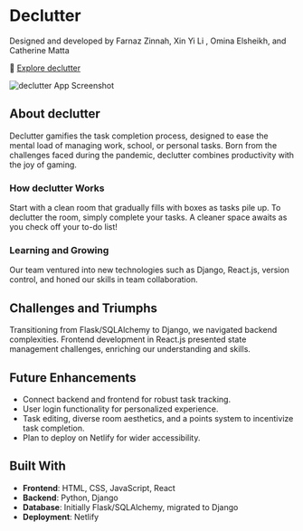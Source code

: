 # Declutter

Designed and developed by Farnaz Zinnah, Xin Yi Li , Omina Elsheikh, and Catherine Matta 

🔗 [Explore declutter](https://de-clutter.netlify.app/)

![declutter App Screenshot]()

## About declutter

Declutter gamifies the task completion process, designed to ease the mental load of managing work, school, or personal tasks. Born from the challenges faced during the pandemic, declutter combines productivity with the joy of gaming.

### How declutter Works

Start with a clean room that gradually fills with boxes as tasks pile up. To declutter the room, simply complete your tasks. A cleaner space awaits as you check off your to-do list!

### Learning and Growing

Our team ventured into new technologies such as Django, React.js, version control, and honed our skills in team collaboration.

## Challenges and Triumphs

Transitioning from Flask/SQLAlchemy to Django, we navigated backend complexities. Frontend development in React.js presented state management challenges, enriching our understanding and skills.

## Future Enhancements

- Connect backend and frontend for robust task tracking.
- User login functionality for personalized experience.
- Task editing, diverse room aesthetics, and a points system to incentivize task completion.
- Plan to deploy on Netlify for wider accessibility.

## Built With

- **Frontend**: HTML, CSS, JavaScript, React
- **Backend**: Python, Django
- **Database**: Initially Flask/SQLAlchemy, migrated to Django
- **Deployment**: Netlify
